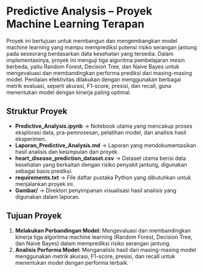 # Predictive Analysis – Proyek Machine Learning Terapan

Proyek ini bertujuan untuk membangun dan mengembangkan model machine learning yang mampu memprediksi potensi risiko serangan jantung pada seseorang berdasarkan data kesehatan yang tersedia. Dalam implementasinya, proyek ini menguji tiga algoritma pembelajaran mesin berbeda, yaitu Random Forest, Decision Tree, dan Naive Bayes untuk mengevaluasi dan membandingkan performa prediksi dari masing-masing model. Penilaian efektivitas dilakukan dengan menggunakan berbagai metrik evaluasi, seperti akurasi, F1-score, presisi, dan recall, guna menentukan model dengan kinerja paling optimal.

## Struktur Proyek

- **Predictive_Analysis.ipynb** → Notebook utama yang mencakup proses eksplorasi data, pra-pemrosesan, pelatihan model, dan analisis hasil eksperimen.
- **Laporan_Predictive_Analysis.md** → Laporan yang mendokumentasikan hasil analisis dan kesimpulan dari proyek.
- **heart_disease_prediction_dataset.csv** → Dataset utama berisi data kesehatan yang berkaitan dengan risiko penyakit jantung, digunakan sebagai basis prediksi.
- **requirements.txt** → File daftar pustaka Python yang dibutuhkan untuk menjalankan proyek ini.
- **Gambar/** → Direktori penyimpanan visualisasi hasil analisis yang digunakan dalam laporan.

## Tujuan Proyek

1. **Melakukan Perbandingan Model:** Mengevaluasi dan membandingkan kinerja tiga algoritma machine learning (Random Forest, Decision Tree, dan Naive Bayes) dalam memprediksi risiko serangan jantung.
2. **Analisis Performa Model:** Menganalisis hasil dari masing-masing model menggunakan metrik akurasi, F1-score, presisi, dan recall untuk menentukan model dengan performa terbaik.
